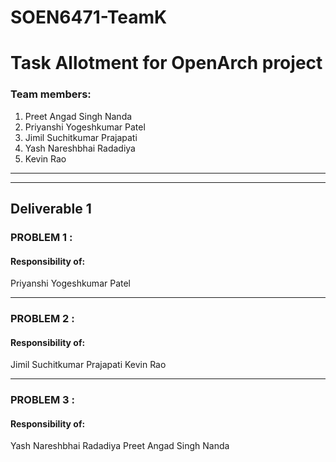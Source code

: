 # SOEN6471-TeamK

# Task Allotment for OpenArch project



### Team members: 
1. Preet Angad Singh Nanda
2. Priyanshi Yogeshkumar Patel
3. Jimil Suchitkumar Prajapati
4. Yash Nareshbhai Radadiya
5. Kevin Rao

-----------
----------------
## Deliverable 1

### PROBLEM 1 :
#### Responsibility of:
Priyanshi Yogeshkumar Patel

-----------------


### PROBLEM 2 :

#### Responsibility of:
Jimil Suchitkumar Prajapati
Kevin Rao

-----------------

### PROBLEM 3 :

#### Responsibility of:
Yash Nareshbhai Radadiya
Preet Angad Singh Nanda

